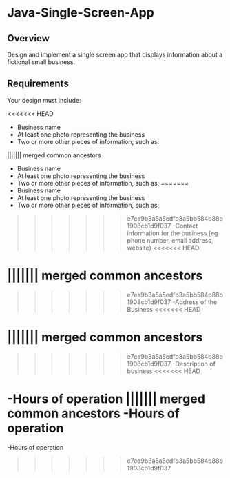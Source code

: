 # Java-Single-Screen-App

## Overview

Design and implement a single screen app that displays information about a fictional small business.

## Requirements

Your design must include:

<<<<<<< HEAD
 - Business name
 - At least one photo representing the business
 - Two or more other pieces of information, such as:

||||||| merged common ancestors
 - Business name
 - At least one photo representing the business
 - Two or more other pieces of information, such as:
=======
- Business name
- At least one photo representing the business
- Two or more other pieces of information, such as:

>>>>>>> e7ea9b3a5a5edfb3a5bb584b88b1908cb1d9f037
  -Contact information for the business (eg phone number, email address, website)
<<<<<<< HEAD

||||||| merged common ancestors
=======
  
>>>>>>> e7ea9b3a5a5edfb3a5bb584b88b1908cb1d9f037
  -Address of the Business
<<<<<<< HEAD

||||||| merged common ancestors
=======
  
>>>>>>> e7ea9b3a5a5edfb3a5bb584b88b1908cb1d9f037
  -Description of business
<<<<<<< HEAD

  -Hours of operation
||||||| merged common ancestors
  -Hours of operation
=======
  
  -Hours of operation
>>>>>>> e7ea9b3a5a5edfb3a5bb584b88b1908cb1d9f037
